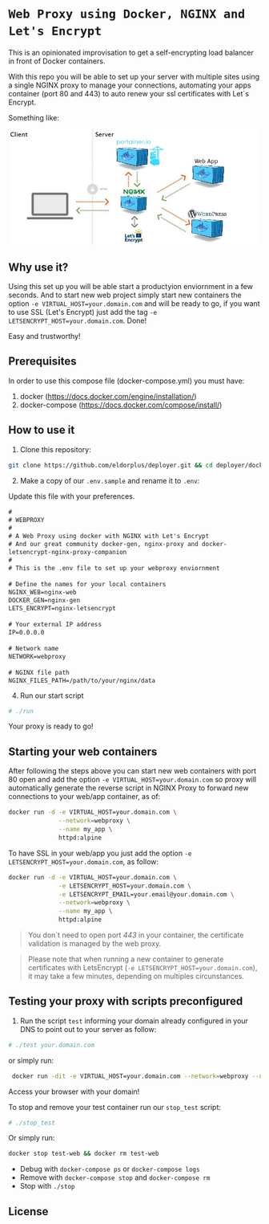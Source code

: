 # `Web Proxy using Docker, NGINX and Let's Encrypt`

This is an opinionated improvisation to get a self-encrypting load balancer in front of Docker containers.

With this repo you will be able to set up your server with multiple sites using a single NGINX proxy to manage your connections, automating your apps container (port 80 and 443) to auto renew your ssl certificates with Let´s Encrypt.

Something like:

![Web Proxy Enviornment](https://github.com/evertramos/images/raw/master/portainer.jpg)

## Why use it?

Using this set up you will be able start a productyion enviornment in a few seconds. And to start new web project simply start new containers the option `-e VIRTUAL_HOST=your.domain.com` and will be ready to go, if you want to use SSL (Let's Encrypt) just add the tag `-e LETSENCRYPT_HOST=your.domain.com`. Done!

Easy and trustworthy!

## Prerequisites

In order to use this compose file (docker-compose.yml) you must have:

1. docker (https://docs.docker.com/engine/installation/)
2. docker-compose (https://docs.docker.com/compose/install/)

## How to use it
1. Clone this repository:

```bash
git clone https://github.com/eldorplus/deployer.git && cd deployer/docker
```

2. Make a copy of our `.env.sample` and rename it to `.env`:

Update this file with your preferences.

```dotenv
#
# WEBPROXY
#
# A Web Proxy using docker with NGINX with Let's Encrypt
# And our great community docker-gen, nginx-proxy and docker-letsencrypt-nginx-proxy-companion
#
# This is the .env file to set up your webproxy enviornment

# Define the names for your local containers
NGINX_WEB=nginx-web
DOCKER_GEN=nginx-gen
LETS_ENCRYPT=nginx-letsencrypt

# Your external IP address
IP=0.0.0.0

# Network name
NETWORK=webproxy

# NGINX file path
NGINX_FILES_PATH=/path/to/your/nginx/data
```

4. Run our start script

```bash
# ./run
```

Your proxy is ready to go!

## Starting your web containers

After following the steps above you can start new web containers with port 80 open and add the option `-e VIRTUAL_HOST=your.domain.com` so proxy will automatically generate the reverse script in NGINX Proxy to forward new connections to your web/app container, as of:

```bash
docker run -d -e VIRTUAL_HOST=your.domain.com \
              --network=webproxy \
              --name my_app \
              httpd:alpine
```

To have SSL in your web/app you just add the option `-e LETSENCRYPT_HOST=your.domain.com`, as follow:

```bash
docker run -d -e VIRTUAL_HOST=your.domain.com \
              -e LETSENCRYPT_HOST=your.domain.com \
              -e LETSENCRYPT_EMAIL=your.email@your.domain.com \
              --network=webproxy \
              --name my_app \
              httpd:alpine
```

> You don´t need to open port *443* in your container, the certificate validation is managed by the web proxy.


> Please note that when running a new container to generate certificates with LetsEncrypt (`-e LETSENCRYPT_HOST=your.domain.com`), it may take a few minutes, depending on multiples circunstances.


## Testing your proxy with scripts preconfigured 

1. Run the script `test` informing your domain already configured in your DNS to point out to your server as follow:

```bash
# ./test your.domain.com
```

or simply run:

```bash
 docker run -dit -e VIRTUAL_HOST=your.domain.com --network=webproxy --name test-web httpd:alpine
```

Access your browser with your domain!

To stop and remove your test container run our `stop_test` script:

```bash
# ./stop_test
```

Or simply run:

```bash
docker stop test-web && docker rm test-web 
```

* Debug with `docker-compose ps` or `docker-compose logs`
* Remove with `docker-compose stop` and `docker-compose rm`
* Stop with `./stop`

## License